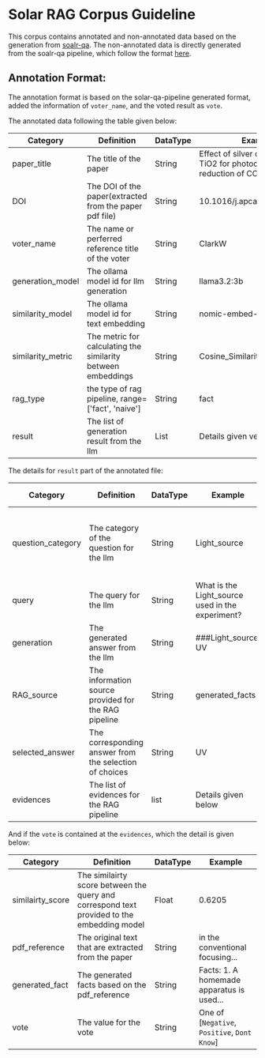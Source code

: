 # Solar RAG Corpus Guideline

This corpus contains annotated and non-annotated data based on the generation from [soalr-qa](https://github.com/OEG-Clark/solar-qa/tree/UPDATE). The non-annotated data is directly generated from the soalr-qa pipeline, which follow the format [here](https://github.com/OEG-Clark/solar-qa/blob/UPDATE/CLI/Result_Spec.md).

## Annotation Format:

The annotation format is based on the solar-qa-pipeline generated format, added the information of `voter_name`, and the voted result as `vote`. 

The annotated data following the table given below:

| Category | Definition | DataType | Example |
| -------- | ------- | ------- | ------- |
| paper_title  | The title of the paper | String | Effect of silver doping on the TiO2 for photocatalytic reduction of CO2 |
| DOI | The DOI of the paper(extracted from the paper pdf file) | String | 10.1016/j.apcatb.2010.02.030 |
| voter_name | The name or perferred reference title of the voter | String | ClarkW |
| generation_model | The ollama model id for llm generation | String | llama3.2:3b |
| similarity_model | The ollama model id for text embedding | String | nomic-embed-text |
| similarity_metric | The metric for calculating the similarity between embeddings  | String | Cosine_Similarity |
| rag_type | the type of rag pipeline, range=['fact', 'naive'] | String | fact |
| result | The list of generation result from the llm  | List | Details given velow |


The details for `result` part of the annotated file:

| Category | Definition | DataType | Example | Range(if applicable) |
| -------- | ------- | ------- | ------- | ------- |
| question_category  | The category of the question for the llm | String | Light_source | [catalyst, co_catalyst, Light_source, Lamp, Reaction_medium, Reactor_type, Operation_mode] |
| query | The query for the llm | String | What is the Light_source used in the experiment? | Not applicable |
| generation | The generated answer from the llm | String | ###Light_source: UV | Not applicable |
| RAG_source | The information source provided for the RAG pipeline | String | generated_facts | Not applicable |
| selected_answer | The corresponding answer from the selection of choices | String | UV | Details are given below |
| evidences | The list of evidences for the RAG pipeline  | list | Details given below | Not applicable |

And if the `vote` is contained at the `evidences`, which the detail is given below:

| Category | Definition | DataType | Example |
| -------- | ------- | ------- | ------- |
| similairty_score  | The similairty score between the query and correspond text provided to the embedding model | Float | 0.6205 |
| pdf_reference | The original text that are extracted from the paper | String | in the conventional focusing... |
| generated_fact | The generated facts based on the pdf_reference | String | Facts: 1. A homemade apparatus is used... |
| vote | The value for the vote | String | One of [`Negative`, `Positive`, `Dont Know`] |

